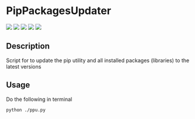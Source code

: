 # PipPackagesUpdater

[![](https://img.shields.io/badge/platforms-All_with_Python-orange.svg)](https://github.com/Zalexanninev15/PipPackagesUpdater)
[![](https://img.shields.io/badge/release-v1.0.2--1-blue.svg)](https://github.com/Zalexanninev15/PipPackagesUpdater)
[![](https://img.shields.io/github/last-commit/Zalexanninev15/PipPackagesUpdater.svg)](https://github.com/Zalexanninev15/PipPackagesUpdater/commits/master)
[![](https://img.shields.io/badge/license-GPLv3-ligthgreen.svg)](LICENSE)
[![](https://img.shields.io/badge/donate-Buy_Me_a_Coffee-F94400.svg)](https://zalexanninev15.jimdofree.com/buy-me-a-coffee)

## Description

Script for to update the pip utility and all installed packages (libraries) to the latest versions

## Usage

Do the following in terminal

```bash
python ./ppu.py
```
